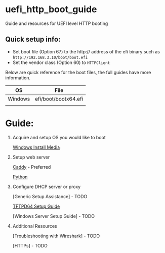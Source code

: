 # uefi_http_boot_guide
Guide and resources for UEFI level HTTP booting

## Quick setup info:
 * Set boot file (Option 67) to the http:// address of the efi binary such as `http://192.168.3.10/boot/boot.efi`
 * Set the vendor class (Option 60) to `HTTPClient`


Below are quick reference for the boot files, the full guides have more information.

| OS | File |
| -- | -- |
| Windows | efi/boot/bootx64.efi |
| | |

# Guide:
1. Acquire and setup OS you would like to boot

   [Windows Install Media](pages/os/windows.md)


1. Setup web server

   [Caddy](pages/web/caddy.md) - Preferred

   [Python](pages/web/python.md)
1. Configure DHCP server or proxy

   [Generic Setup Assistance]  - TODO

   [TFTPD64 Setup Guide](pages/TFTPD64.md)

   [Windows Server Setup Guide] - TODO

1. Additional Resources

   [Troubleshooting with Wireshark] - TODO

   [HTTPs] - TODO

